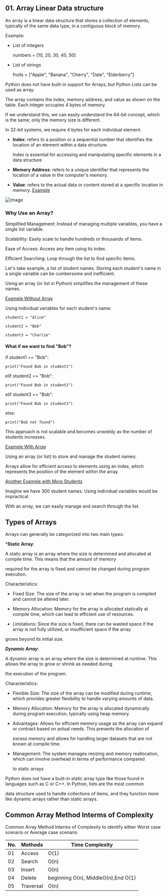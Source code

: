 ## 01. Array Linear Data structure

An array is a linear data structure that stores a collection of elements, typically of the same data type, in a contiguous block of memory.

Example: 

 - List of integers

   numbers = [10, 20, 30, 40, 50]

 - List of strings

   fruits = ["Apple", "Banana", "Cherry", "Date", "Elderberry"]

  Python does not have built-in support for Arrays, but Python Lists can be used as array.
  
  The array contains the index, memory address, and value as shown on the table. Each integer occupies 4 bytes of memory. 
  
  If we understand this, we can easily understand the 64-bit concept, which is the same; only the memory size is different. 
  
  In 32-bit systems, we require 4 bytes for each individual element.
 
 - **Index**: refers to a position or a sequential number that identifies the location of an element within a data structure. 
            
   Index is essential for accessing and manipulating specific elements in a data structure

 - **Memory Address**: refers to a unique identifier that represents the location of a value in the computer's memory.
 
 - **Value**:  refers to the actual data or content stored at a specific location in memory. [Example](https://github.com/DerartuDagne/Data-Structure-and-Algorithms/blob/main/Data%20Structures/Arrays/understanding_index%2C_memory_address%2C_value_in_array.py)
 
![image](https://github.com/user-attachments/assets/7a168360-cd23-4782-92ad-364e7847219f)

### Why Use an Array?

Simplified Management: Instead of managing multiple variables, you have a single list variable.

Scalability: Easily scale to handle hundreds or thousands of items.

Ease of Access: Access any item using its index.

Efficient Searching: Loop through the list to find specific items.

Let's take example, a list of student names. Storing each student's name in a single variable can be cumbersome and inefficient. 

Using an array (or list in Python) simplifies the management of these names.

[Example Without Array](https://github.com/DerartuDagne/Data-Structure-and-Algorithms/blob/main/Data%20Structures/Arrays/importance_of_arrays.py)

Using individual variables for each student's name:
    
    student1 = "Alice"
    
    student2 = "Bob"
    
    student3 = "Charlie"

#### What if we want to find "Bob"?
  
  if student1 == "Bob":
  
    print("Found Bob in student1")
    
  elif student2 == "Bob":
  
    print("Found Bob in student2")
    
  elif student3 == "Bob":
  
    print("Found Bob in student3")
    
  else:
  
    print("Bob not found")
    
This approach is not scalable and becomes unwieldy as the number of students increases.

[Example With Array](https://github.com/DerartuDagne/Data-Structure-and-Algorithms/blob/main/Data%20Structures/Arrays/importance_of_arrays.py)

Using an array (or list) to store and manage the student names:

Arrays allow for efficient access to elements using an index, which represents the position of the element within the array.

[Another Example with More Students](https://github.com/DerartuDagne/Data-Structure-and-Algorithms/blob/main/Data%20Structures/Arrays/importance_of_arrays.py)

Imagine we have 300 student names. Using individual variables would be impractical.

With an array, we can easily manage and search through the list.

## Types of Arrays

Arrays can generally be categorized into two main types:

***Static Array**:

A static array is an array where the size is determined and allocated at compile time. This means that the amount of memory 

required for the array is fixed and cannot be changed during program execution.

Characteristics:

- Fixed Size: The size of the array is set when the program is compiled and cannot be altered later.

- Memory Allocation: Memory for the array is allocated statically at compile time, which can lead to efficient use of resources.

- Limitations: Since the size is fixed, there can be wasted space if the array is not fully utilized, or insufficient space if the array 

grows beyond its initial size.

***Dynamic Array***:

A dynamic array is an array where the size is determined at runtime. This allows the array to grow or shrink as needed during 

the execution of the program.

Characteristics:

- Flexible Size: The size of the array can be modified during runtime, which provides greater flexibility to handle varying amounts of data.

- Memory Allocation: Memory for the array is allocated dynamically during program execution, typically using heap memory.

- Advantages: Allows for efficient memory usage as the array can expand or contract based on actual needs. This prevents the allocation of 

   excess memory and allows for handling larger datasets that are not known at compile time.

- Management: The system manages resizing and memory reallocation, which can involve overhead in terms of performance compared

  to static arrays

 Python does not have a built-in static array type like those found in languages such as C or C++. In Python, lists are the most common 
 
 data structure used to handle collections of items, and they function more like dynamic arrays rather than static arrays.

 ## Common Array Method Interms of Complexity
 
  Common Array Method Interms of Complexity to identify either Worst case scenario or Average case scenario

|No.  |Methods                        |Time Complexity|
|-----|--------------------------------|--------------------------------|
|01   |       Access |O(1)|
|02   |Search      |O(n)|
|03   |Insert      |O(n)|
|04   |Delete       |beginning O(n), MiddleO(n),End O(1)|
|05   |Traversal       |O(n)| 

